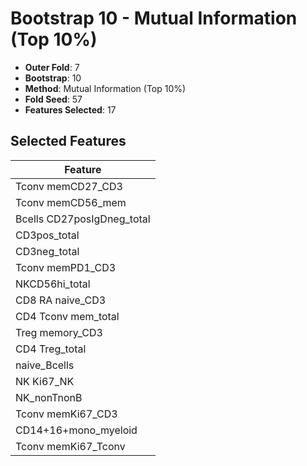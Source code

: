 # Bootstrap 10 - Mutual Information (Top 10%)

- **Outer Fold**: 7
- **Bootstrap**: 10
- **Method**: Mutual Information (Top 10%)
- **Fold Seed**: 57
- **Features Selected**: 17

## Selected Features

| Feature |
|---------|
| Tconv memCD27_CD3 |
| Tconv memCD56_mem |
| Bcells CD27posIgDneg_total |
| CD3pos_total |
| CD3neg_total |
| Tconv memPD1_CD3 |
| NKCD56hi_total |
| CD8 RA naive_CD3 |
| CD4 Tconv mem_total |
| Treg memory_CD3 |
| CD4 Treg_total |
| naive_Bcells |
| NK Ki67_NK |
| NK_nonTnonB |
| Tconv memKi67_CD3 |
| CD14+16+mono_myeloid |
| Tconv memKi67_Tconv |
